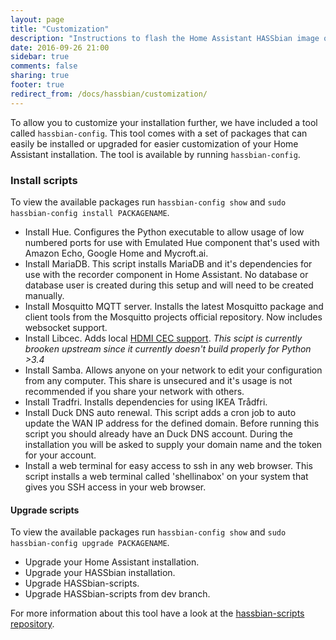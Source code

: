```yaml
---
layout: page
title: "Customization"
description: "Instructions to flash the Home Assistant HASSbian image on a Raspberry Pi."
date: 2016-09-26 21:00
sidebar: true
comments: false
sharing: true
footer: true
redirect_from: /docs/hassbian/customization/
---
```


To allow you to customize your installation further, we have included a tool called `hassbian-config`. This tool comes with a set of packages that can easily be installed or upgraded for easier customization of your Home Assistant installation.
The tool is available by running `hassbian-config`. 

### Install scripts
To view the available packages run `hassbian-config show` and `sudo hassbian-config install PACKAGENAME`.
 - Install Hue. Configures the Python executable to allow usage of low numbered ports for use with Emulated Hue component that's used with Amazon Echo, Google Home and Mycroft.ai.
 - Install MariaDB. This script installs MariaDB and it's dependencies for use with the recorder component in Home Assistant. No database or database user is created during this setup and will need to be created manually.
 - Install Mosquitto MQTT server. Installs the latest Mosquitto package and client tools from the Mosquitto projects official repository. Now includes websocket support.
 - Install Libcec. Adds local [HDMI CEC support][cec]. *This scipt is currently brooken upstream since it currently doesn't build properly for Python >3.4*
 - Install Samba. Allows anyone on your network to edit your configuration from any computer. This share is unsecured and it's usage is not recommended if you share your network with others.
 - Install Tradfri. Installs dependencies for using IKEA Trådfri.
 - Install Duck DNS auto renewal. This script adds a cron job to auto update the WAN IP address for the defined domain. Before running this script you should already have an Duck DNS account. During the installation you will be asked to supply your domain name and the token for your account.
 - Install a web terminal for easy access to ssh in any web browser. This script installs a web terminal called 'shellinabox' on your system that gives you SSH access in your web browser.

#### Upgrade scripts
To view the available packages run `hassbian-config show` and `sudo hassbian-config upgrade PACKAGENAME`.
- Upgrade your Home Assistant installation.
- Upgrade your HASSbian installation.
- Upgrade HASSbian-scripts. 
- Upgrade HASSbian-scripts from dev branch. 

For more information about this tool have a look at the [hassbian-scripts repository][hassbian-repo].

[hassbian-repo]: https://github.com/home-assistant/hassbian-scripts
[cec]: /components/hdmi_cec/

